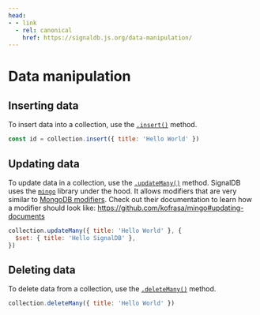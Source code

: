 ```yaml
---
head:
- - link
  - rel: canonical
    href: https://signaldb.js.org/data-manipulation/
---
```

# Data manipulation

## Inserting data

To insert data into a collection, use the [`.insert()`](/collections/#insert-item-omit-t-id-partial-pick-t-id) method.

```js
const id = collection.insert({ title: 'Hello World' })
```

## Updating data

To update data in a collection, use the [`.updateMany()`](/collections/#updatemanyselector-selector-t-modifier-modifiert) method. SignalDB uses the [`mingo`](https://www.npmjs.com/package/mingo) library under the hood. It allows modifiers that are very similar to [MongoDB modifiers](https://www.mongodb.com/docs/manual/reference/operator/update/). Check out their documentation to learn how a modifier should look like: https://github.com/kofrasa/mingo#updating-documents

```js
collection.updateMany({ title: 'Hello World' }, {
  $set: { title: 'Hello SignalDB' },
})
```

## Deleting data

To delete data from a collection, use the [`.deleteMany()`](/collections/#deletemanyselector-selector-t) method.

```js
collection.deleteMany({ title: 'Hello World' })
```
